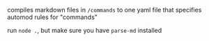 compiles markdown files in `/commands` to one yaml file that specifies automod rules for "commands"

run `node .`, but make sure you have `parse-md` installed